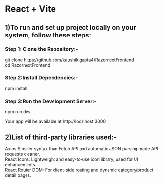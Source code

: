 # React + Vite
## 1)To run and set up project locally on your system, follow these steps:

### Step 1: Clone the Repository:-  
git clone https://github.com/kaushikigupta4/RazornextFrontend  
cd RazornextFrontend  

### Step 2:Install Dependencies:-  
npm install  

### Step 3:Run the Development Server:-  
npm run dev  

Your app will be available at http://localhost:3000  


## 2)List of third-party libraries used:-  

Axios:Simpler syntax than Fetch API and automatic JSON parsing made API requests cleaner.  
React Icons: Lightweight and easy-to-use icon library, used for UI enhancements.  
React Router DOM: For client-side routing and dynamic category/product detail pages.  
